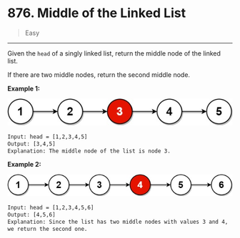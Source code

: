 # 876. Middle of the Linked List

> Easy

------

Given the `head` of a singly linked list, return the middle node of the linked list.

If there are two middle nodes, return the second middle node.

**Example 1:**

![list-1](images/list-1.jpg)

```
Input: head = [1,2,3,4,5]
Output: [3,4,5]
Explanation: The middle node of the list is node 3.
```

**Example 2:**

![list-2](images/list-2.jpg)

```
Input: head = [1,2,3,4,5,6]
Output: [4,5,6]
Explanation: Since the list has two middle nodes with values 3 and 4, we return the second one.
```